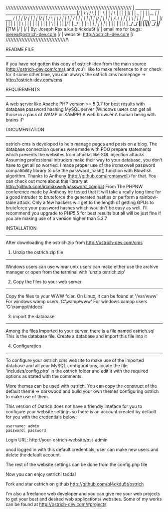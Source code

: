 ////////////////////////////////////////////////////////////////////////////////
\|  _______    _____    ________   ______    ______   ______   ___    ___     |/
\| /       \  /     \  |        | |      \  |      | /      \ |   |  |   |    |/
\| |   _   |  |     |  |__    __| | ___  /  |_    _| |  |___/ |   |  |   |    |/
\| |  / \  |   \  \/      |  |    |  |  /     |  |   |  |     |   |__|   |    |/
\| |  | |  |   /\  \      |  |    |  |  \     |  |   |  |___  |    __    |    |/
\| |  | |  |  |  \  |     |  |    |  |   |    |  |   |  |   \ |   |  |   |    |/
\| |  \_/  |  |     |     |  |   _|  |   |_  _|  |_  |      | |   |  |   |    |/
\| \_______/   \___/      |__|  |____|_____||______| \______/ |___|  |___|TM  |/
\|                                                                            |/
\|                      By: Joseph Rex a.k.a bl4ckdu5t                        |/
\|                   email me for bugs: joerex@ostrich-dev.com                |/
\|                      website: http://ostrich-dev.com                       |/
\/\/\/\/\/\/\/\/\/\/\/\/\/\/\/\/\/\/\/\/\/\/\/\/\/\/\/\/\/\/\/\/\/\/\/\/\/\/\/\

README FILE
___________________________________________________________________

If you have not gotten this copy of ostrich-dev from the main 
source (http://ostrich-dev.com/cms),and you'll like to make
reference to it or check for it some other time, you can always the
ostrich cms homepage -> http://ostrich-dev.com/cms

REQUIREMENTS
____________________________________________________________________

A web server like Apache
PHP version >= 5.3.7 for best results with database password hashing
MySQL server
(Windows users can get all those in a pack of WAMP or XAMPP)
A web browser
A human being with brains :P


DOCUMENTATION
____________________________________________________________________

ostrich-cms is developed to help manage pages and posts on a blog.
The database connection queries were made with PDO prepare statements
which prevents the websites from attacks like SQL injection attacks
Assuming professional intruders make their way to your database,
you don't have to get all so worried. I made proper use of the
ircmaxwell password compatibility library to use the password_hash()
function with Blowfish algorithm. 
Thanks to Anthony (http://github.com/ircmaxwell) for that. You can
check out more about this library at 
http://github.com/ircmaxwell/password_compat
From The PHPNW conference made by Anthony he tested that it will
take a really long time for a good intruder to bruteforce the
generated hashes or perform a rainbow-table attack. Only a few
hackers will get to the length of getting GPUs to bruteforce your
password hashes which wouldn't be easy as well.
I'll recommend you upgrade to PHP5.5 for best results but all will
be just fine if you are making use of a version higher than 5.3.7

INSTALLATION
_______________________________________________________________

After downloading the ostrich.zip from http://ostrich-dev.com/cms
1. Unzip the ostrich.zip file 
-----------------------------
Windows users can use winrar
unix users can make either use the archive manager or open from the
terminal with 'unzip ostrich.zip'

2. Copy the files to your web server
---------------------------------------------------------------
Copy the files to your WWW foler.
On Linux, it can be found at '/var/www'
For windows wamp users 'C:\wamp\www'
For windows xampp users 'C:\xampp\htdocs'

3. import the database
---------------------------------------
Among the files imported to your server, there is a file named ostrich.sql
This is the database file. Create a database and import this file into it

4. Configuration
--------------------------------------------
To configure your ostrich cms website to make use of the imported database and all
your MySQL configurations, locate the file 'includes/config.php' in the ostrich
folder and edit it with the required options as stated with the comments.

More themes can be used with ostrich. You can copy the construct of the
default theme -> darkwood and build your own themes configuring ostrich to make use
of them.

This version of Ostrich does not have a friendly inteface for you to configure
your website settings so there is an account created by default for you with the
credentials below:

	username: admin
	password: password

Login URL: http://your-ostrich-website/ost-admin

oncd logged in with this default credentials, user can make new users and delete
the default account.

The rest of the website settings can be done from the config.php file

Now you can enjoy ostrich! tadda! 

Fork and star ostrich on github
http://github.com/bl4ckdu5t/ostrich

I'm also a freelance web developer and you can give me your web projects to get
your best and desired web applications/ websites.
Some of my works can be found at http://ostrich-dev.com/#projects